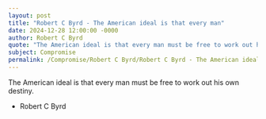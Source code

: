 ```yaml
---
layout: post
title: "Robert C Byrd - The American ideal is that every man"
date: 2024-12-28 12:00:00 -0000
author: Robert C Byrd
quote: "The American ideal is that every man must be free to work out his own destiny."
subject: Compromise
permalink: /Compromise/Robert C Byrd/Robert C Byrd - The American ideal is that every man
---
```


The American ideal is that every man must be free to work out his own destiny.

- Robert C Byrd

